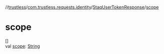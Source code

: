 //[trustless](../../../index.md)/[com.trustless.requests.identity](../index.md)/[StaqUserTokenResponse](index.md)/[scope](scope.md)

# scope

[]\
val [scope](scope.md): [String](https://kotlinlang.org/api/latest/jvm/stdlib/kotlin/-string/index.html)
